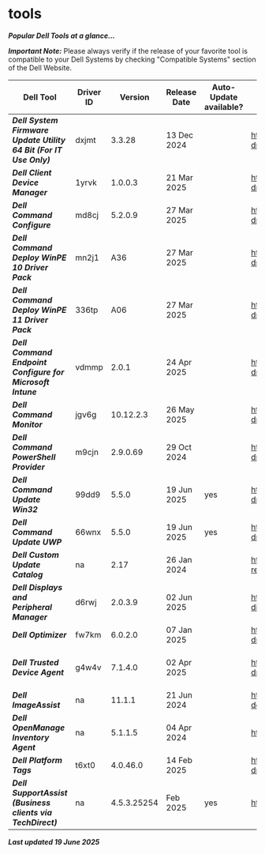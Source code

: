 # tools 

***Popular Dell Tools at a glance...*** 

 

***Important Note:*** Please always verify if the release of your favorite tool is compatible to your Dell Systems by checking "Compatible Systems" section of the Dell Website.  

 
|Dell Tool | Driver ID | Version | Release Date | Auto-Update available? | Link | Comments |
|----|----|----|----|----|----|----|
|***Dell System Firmware Update Utility 64 Bit (For IT Use Only)*** | dxjmt| 3.3.28 | 13 Dec 2024 | | https://www.dell.com/support/home/en-us/drivers/driversdetails?driverid=dxjmt |na | 
|***Dell Client Device Manager*** | 1yrvk | 1.0.0.3 | 21 Mar 2025 | | https://www.dell.com/support/home/en-us/drivers/driversdetails?driverid=1yrvk |https://www.dell.com/support/product-details/en-us/product/dell-client-device-manager/overview | 
|***Dell Command Configure*** | md8cj | 5.2.0.9 | 27 Mar 2025| | https://www.dell.com/support/home/en-us/drivers/driversdetails?driverid=md8cj|na | 
|***Dell Command Deploy WinPE 10 Driver Pack*** | mn2j1 | A36 | 27 Mar 2025 | | https://www.dell.com/support/home/en-us/drivers/driversdetails?driverid=mn2j1 | Driver Pack summary > https://www.dell.com/support/kbdoc/en-us/000108642/winpe-10-driver-pack | 
|***Dell Command Deploy WinPE 11 Driver Pack*** | 336tp| A06 | 27 Mar 2025| | https://www.dell.com/support/home/en-us/drivers/driversdetails?driverid=336tp | Driver Pack summary > https://www.dell.com/support/kbdoc/en-us/000211541/winpe-11-driver-pack | 
|***Dell Command Endpoint Configure for Microsoft Intune*** | vdmmp | 2.0.1 | 24 Apr 2025| | https://www.dell.com/support/home/en-us/drivers/driversdetails?driverid=vdmmp |na | 
|***Dell Command Monitor*** | jgv6g | 10.12.2.3| 26 May 2025 | | https://www.dell.com/support/home/en-us/drivers/driversdetails?driverid=jgv6g|na | 
|***Dell Command PowerShell Provider*** | m9cjn | 2.9.0.69| 29 Oct 2024| | https://www.dell.com/support/home/en-us/drivers/driversdetails?driverid=m9cjn |[na](https://www.powershellgallery.com/packages/DellBIOSProvider/2.9.0) | 
|***Dell Command Update Win32*** | 99dd9 | 5.5.0 | 19 Jun 2025 | yes | https://www.dell.com/support/home/en-us/drivers/driversdetails?driverid=99dd9|This is the last Win32 version of DCU 
|***Dell Command Update UWP*** | 66wnx | 5.5.0 | 19 Jun 2025 | yes | https://www.dell.com/support/home/en-us/drivers/driversdetails?driverid=66wnx |This is the UWP version 
|***Dell Custom Update Catalog*** | na | 2.17 | 26 Jan 2024 | | https://www.dell.com/support/manuals/en-us/command-cloud-repository-manager/sa_updatecatalog_dccrm_internal_r-notes | na | 
|***Dell Displays and Peripheral Manager*** | d6rwj| 2.0.3.9| 02 Jun 2025| | https://www.dell.com/support/product-details/en-us/product/dell-display-peripheral-manager/drivers | [See Dell Display and Peripheral Manager](https://www.dell.com/support/product-details/en-us/product/dell-display-peripheral-manager/drivers) |  
|***Dell Optimizer*** | fw7km | 6.0.2.0 | 07 Jan 2025 |  | https://www.dell.com/support/home/en-us/drivers/driversdetails?driverid=fw7km |www.dell.com/optimizer | 
|***Dell Trusted Device Agent*** | g4w4v| 7.1.4.0 | 02 Apr 2025 | | https://www.dell.com/support/home/en-us/drivers/driversdetails?driverid=g4w4v| Alternative https://www.dell.com/support/home/en-us/product-support/product/trusted-device/drivers | 
|***Dell ImageAssist*** | na | 11.1.1 | 21 Jun 2024 | | https://www.delltechnologies.com/en-us/services/support-deployment-technologies/image-assist.htm | na | 
|***Dell OpenManage Inventory Agent*** | na | 5.1.1.5 | 04 Apr 2024 | | https://downloads.dell.com/FOLDER11461293M/1/DSIAPC_5.1.1.5.msi |  | 
|***Dell Platform Tags*** | t6xt0| 4.0.46.0 | 14 Feb 2025 | | https://www.dell.com/support/home/en-us/drivers/driversdetails?driverid=t6xt0 | na | 
|***Dell SupportAssist (Business clients via TechDirect)*** | na | 4.5.3.25254 | Feb 2025 | yes | https://tdm.dell.com/portal/ | na | 
 


***Last updated 19 June 2025*** 
